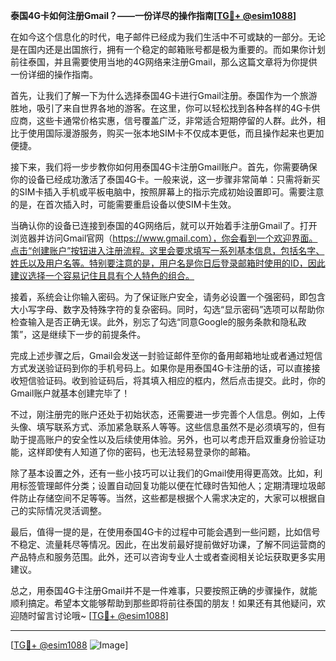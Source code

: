**泰国4G卡如何注册Gmail？——一份详尽的操作指南[[TG💪+ @esim1088](https://t.me/s/esim1088)]**

在如今这个信息化的时代，电子邮件已经成为我们生活中不可或缺的一部分。无论是在国内还是出国旅行，拥有一个稳定的邮箱账号都是极为重要的。而如果你计划前往泰国，并且需要使用当地的4G网络来注册Gmail，那么这篇文章将为你提供一份详细的操作指南。

首先，让我们了解一下为什么选择泰国4G卡进行Gmail注册。泰国作为一个旅游胜地，吸引了来自世界各地的游客。在这里，你可以轻松找到各种各样的4G卡供应商，这些卡通常价格实惠，信号覆盖广泛，非常适合短期停留的人群。此外，相比于使用国际漫游服务，购买一张本地SIM卡不仅成本更低，而且操作起来也更加便捷。

接下来，我们将一步步教你如何用泰国4G卡注册Gmail账户。首先，你需要确保你的设备已经成功激活了泰国4G卡。一般来说，这一步骤非常简单：只需将新买的SIM卡插入手机或平板电脑中，按照屏幕上的指示完成初始设置即可。需要注意的是，在首次插入时，可能需要重启设备以使SIM卡生效。

当确认你的设备已连接到泰国的4G网络后，就可以开始着手注册Gmail了。打开浏览器并访问Gmail官网（https://www.gmail.com），你会看到一个欢迎界面。点击“创建账户”按钮进入注册流程。这里会要求填写一系列基本信息，包括名字、姓氏以及用户名等。特别要注意的是，用户名是你日后登录邮箱时使用的ID，因此建议选择一个容易记住且具有个人特色的组合。

接着，系统会让你输入密码。为了保证账户安全，请务必设置一个强密码，即包含大小写字母、数字及特殊字符的复杂密码。同时，勾选“显示密码”选项可以帮助你检查输入是否正确无误。此外，别忘了勾选“同意Google的服务条款和隐私政策”，这是继续下一步的前提条件。

完成上述步骤之后，Gmail会发送一封验证邮件至你的备用邮箱地址或者通过短信方式发送验证码到你的手机号码上。如果你是用泰国4G卡注册的话，可以直接接收短信验证码。收到验证码后，将其填入相应的框内，然后点击提交。此时，你的Gmail账户就基本创建完毕了！

不过，刚注册完的账户还处于初始状态，还需要进一步完善个人信息。例如，上传头像、填写联系方式、添加紧急联系人等等。这些信息虽然不是必须填写的，但有助于提高账户的安全性以及后续使用体验。另外，也可以考虑开启双重身份验证功能，这样即使有人知道了你的密码，也无法轻易登录你的邮箱。

除了基本设置之外，还有一些小技巧可以让我们的Gmail使用得更高效。比如，利用标签管理邮件分类；设置自动回复功能以便在忙碌时告知他人；定期清理垃圾邮件防止存储空间不足等等。当然，这些都是根据个人需求决定的，大家可以根据自己的实际情况灵活调整。

最后，值得一提的是，在使用泰国4G卡的过程中可能会遇到一些问题，比如信号不稳定、流量耗尽等情况。因此，在出发前最好提前做好功课，了解不同运营商的产品特点和服务范围。此外，还可以咨询专业人士或者查阅相关论坛获取更多实用建议。

总之，用泰国4G卡注册Gmail并不是一件难事，只要按照正确的步骤操作，就能顺利搞定。希望本文能够帮助到那些即将前往泰国的朋友！如果还有其他疑问，欢迎随时留言讨论哦~ [[TG💪+ @esim1088](https://t.me/s/esim1088)]

---

[[TG💪+ @esim1088](https://t.me/s/esim1088) ![Image](https://i.postimg.cc/4NQfJmqS/Snipaste-2025-05-13-00-14-12.png)]